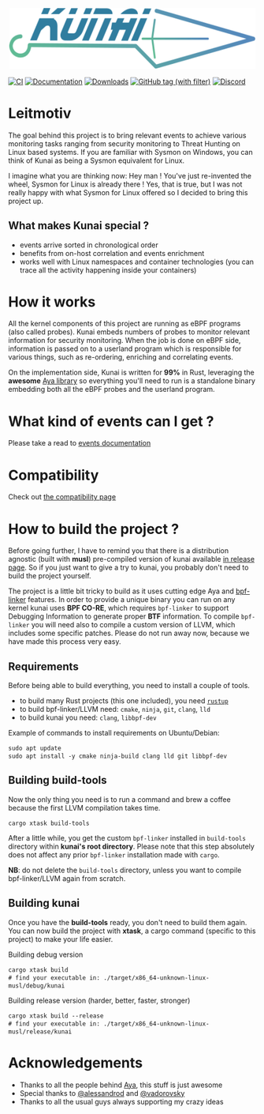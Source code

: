 <div align="center"><img src="assets/logo.svg" width="500"/></div>

[![CI](https://img.shields.io/github/actions/workflow/status/0xrawsec/kunai/ci.yml?style=for-the-badge)](https://github.com/0xrawsec/kunai/actions/workflows/ci.yml)
[![Documentation][docs-badge]][docs-link]
[![Downloads](https://img.shields.io/github/downloads/0xrawsec/kunai/total.svg?style=for-the-badge)]()
[![GitHub tag (with filter)](https://img.shields.io/github/v/tag/0xrawsec/kunai?style=for-the-badge&label=version&color=green)](https://github.com/0xrawsec/kunai/releases/latest)
[![Discord](https://img.shields.io/badge/Discord-chat-5865F2?style=for-the-badge&logo=discord)](https://discord.com/invite/AUMaBvHvNU)


[docs-badge]: https://img.shields.io/badge/docs-latest-blue.svg?style=for-the-badge&logo=docsdotrs
[docs-link]: https://why.kunai.rocks

# Leitmotiv

The goal behind this project is to bring relevant events to achieve 
various monitoring tasks ranging from security monitoring to Threat Hunting on 
Linux based systems. If you are familiar with Sysmon on Windows, you can think of Kunai as being a Sysmon equivalent for Linux.

I imagine what you are thinking now: Hey man ! You've just re-invented the wheel, 
Sysmon for Linux is already there ! Yes, that is true, but I was not really 
happy with what Sysmon for Linux offered so I decided to bring this project up.

## What makes Kunai special ?

* events arrive sorted in chronological order
* benefits from on-host correlation and events enrichment
* works well with Linux namespaces and container technologies (you can trace all the activity happening inside your containers)

# How it works

All the kernel components of this project are running as eBPF programs (also called probes). Kunai embeds numbers of probes to monitor relevant information for security monitoring. When the job is done on eBPF side, information is passed on to a userland program which is responsible for various things, such as re-ordering, enriching and correlating events.

On the implementation side, Kunai is written for **99%** in Rust, leveraging the **awesome** [Aya library](https://github.com/aya-rs/aya) so everything you'll need to run is a standalone binary embedding both all the eBPF probes and the userland program.

# What kind of events can I get ?

Please take a read to [events documentation](https://why.kunai.rocks/docs/category/kunai---events)

# Compatibility

Check out [the compatibility page](https://why.kunai.rocks/docs/compatibility)

# How to build the project ?

Before going further, I have to remind you that there is a distribution agnostic (built with **musl**) pre-compiled version of kunai available [in release page](https://github.com/0xrawsec/kunai/releases/latest). So if you just want to give a try to kunai, you probably don't need to build the project yourself.

The project is a little bit tricky to build as it uses cutting edge Aya and [bpf-linker](https://github.com/aya-rs/bpf-linker) features. In order to provide a unique binary you can run on any kernel kunai uses **BPF CO-RE**, which requires `bpf-linker` to support Debugging Information to generate proper **BTF** information. To compile `bpf-linker` you will need also to compile a custom version of LLVM, which includes some specific patches. Please do not run away now, because we have made this process very easy.

## Requirements

Before being able to build everything, you need to install a couple of tools.

* to build many Rust projects (this one included), you need [`rustup`](https://www.rust-lang.org/tools/install)
* to build bpf-linker/LLVM need: `cmake`, `ninja`, `git`, `clang`, `lld`
* to build kunai you need: `clang`, `libbpf-dev`

Example of commands to install requirements on Ubuntu/Debian:
```
sudo apt update
sudo apt install -y cmake ninja-build clang lld git libbpf-dev
```

## Building build-tools

Now the only thing you need is to run a command and brew a coffee because the first LLVM compilation takes time.

```
cargo xtask build-tools
```

After a little while, you get the custom `bpf-linker` installed in `build-tools` directory within **kunai's root directory**.
Please note that this step absolutely does not affect any prior `bpf-linker` installation made with `cargo`.

**NB**: do not delete the `build-tools` directory, unless you want to compile bpf-linker/LLVM again from scratch.

## Building kunai

Once you have the **build-tools** ready, you don't need to build them again. You can now build the project with **xtask**, a cargo command (specific to this project) to make your life easier.

Building debug version
```
cargo xtask build
# find your executable in: ./target/x86_64-unknown-linux-musl/debug/kunai
```

Building release version (harder, better, faster, stronger)
```
cargo xtask build --release
# find your executable in: ./target/x86_64-unknown-linux-musl/release/kunai
```


# Acknowledgements

* Thanks to all the people behind [Aya](https://github.com/aya-rs), this stuff is just awesome
* Special thanks to [@alessandrod](https://github.com/alessandrod) and [@vadorovsky](https://github.com/vadorovsky)
* Thanks to all the usual guys always supporting my crazy ideas 
